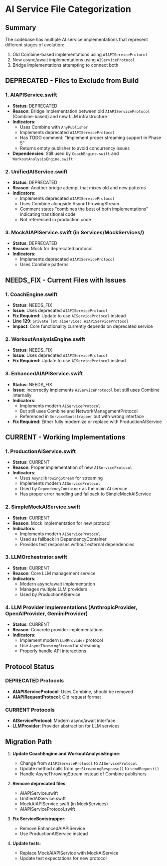 # AI Service File Categorization

## Summary
The codebase has multiple AI service implementations that represent different stages of evolution:
1. Old Combine-based implementations using `AIAPIServiceProtocol` 
2. New async/await implementations using `AIServiceProtocol`
3. Bridge implementations attempting to connect both

## DEPRECATED - Files to Exclude from Build

### 1. **AIAPIService.swift**
- **Status**: DEPRECATED
- **Reason**: Bridge implementation between old `AIAPIServiceProtocol` (Combine-based) and new LLM infrastructure
- **Indicators**:
  - Uses Combine with `AnyPublisher`
  - Implements deprecated `AIAPIServiceProtocol`
  - Has TODO comment: "Implement proper streaming support in Phase 5"
  - Returns empty publisher to avoid concurrency issues
- **Dependencies**: Still used by `CoachEngine.swift` and `WorkoutAnalysisEngine.swift`

### 2. **UnifiedAIService.swift**
- **Status**: DEPRECATED
- **Reason**: Another bridge attempt that mixes old and new patterns
- **Indicators**:
  - Implements deprecated `AIAPIServiceProtocol`
  - Uses Combine alongside AsyncThrowingStream
  - Comment states "combines the best of both implementations" indicating transitional code
  - Not referenced in production code

### 3. **MockAIAPIService.swift** (in Services/MockServices/)
- **Status**: DEPRECATED
- **Reason**: Mock for deprecated protocol
- **Indicators**:
  - Implements deprecated `AIAPIServiceProtocol`
  - Uses Combine patterns

## NEEDS_FIX - Current Files with Issues

### 1. **CoachEngine.swift**
- **Status**: NEEDS_FIX
- **Issue**: Uses deprecated `AIAPIServiceProtocol`
- **Fix Required**: Update to use `AIServiceProtocol` instead
- **Line 129**: `private let aiService: AIAPIServiceProtocol`
- **Impact**: Core functionality currently depends on deprecated service

### 2. **WorkoutAnalysisEngine.swift**
- **Status**: NEEDS_FIX
- **Issue**: Uses deprecated `AIAPIServiceProtocol`
- **Fix Required**: Update to use `AIServiceProtocol` instead

### 3. **EnhancedAIAPIService.swift**
- **Status**: NEEDS_FIX
- **Issue**: Incorrectly implements `AIServiceProtocol` but still uses Combine internally
- **Indicators**:
  - Implements modern `AIServiceProtocol`
  - But still uses Combine and NetworkManagementProtocol
  - Referenced in `ServiceBootstrapper` but with wrong interface
- **Fix Required**: Either fully modernize or replace with ProductionAIService

## CURRENT - Working Implementations

### 1. **ProductionAIService.swift**
- **Status**: CURRENT
- **Reason**: Proper implementation of new `AIServiceProtocol`
- **Indicators**:
  - Uses `AsyncThrowingStream` for streaming
  - Implements modern `AIServiceProtocol`
  - Used by `DependencyContainer` as the main AI service
  - Has proper error handling and fallback to SimpleMockAIService

### 2. **SimpleMockAIService.swift**
- **Status**: CURRENT
- **Reason**: Mock implementation for new protocol
- **Indicators**:
  - Implements modern `AIServiceProtocol`
  - Used as fallback in DependencyContainer
  - Provides test responses without external dependencies

### 3. **LLMOrchestrator.swift**
- **Status**: CURRENT
- **Reason**: Core LLM management service
- **Indicators**:
  - Modern async/await implementation
  - Manages multiple LLM providers
  - Used by ProductionAIService

### 4. **LLM Provider Implementations** (AnthropicProvider, OpenAIProvider, GeminiProvider)
- **Status**: CURRENT
- **Reason**: Concrete provider implementations
- **Indicators**:
  - Implement modern `LLMProvider` protocol
  - Use `AsyncThrowingStream` for streaming
  - Properly handle API interactions

## Protocol Status

### DEPRECATED Protocols
- **AIAPIServiceProtocol**: Uses Combine, should be removed
- **AIAPIRequestProtocol**: Old request format

### CURRENT Protocols  
- **AIServiceProtocol**: Modern async/await interface
- **LLMProvider**: Provider abstraction for LLM services

## Migration Path

1. **Update CoachEngine and WorkoutAnalysisEngine**:
   - Change from `AIAPIServiceProtocol` to `AIServiceProtocol`
   - Update method calls from `getStreamingResponse()` to `sendRequest()`
   - Handle AsyncThrowingStream instead of Combine publishers

2. **Remove deprecated files**:
   - AIAPIService.swift
   - UnifiedAIService.swift
   - MockAIAPIService.swift (in MockServices)
   - AIAPIServiceProtocol.swift

3. **Fix ServiceBootstrapper**:
   - Remove EnhancedAIAPIService
   - Use ProductionAIService instead

4. **Update tests**:
   - Replace MockAIAPIService with MockAIService
   - Update test expectations for new protocol